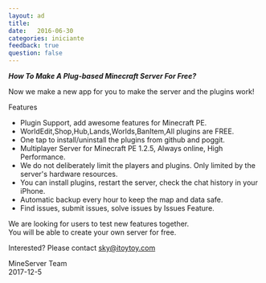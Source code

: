 ```yaml
---
layout: ad
title:  
date:   2016-06-30
categories: iniciante
feedback: true
question: false
---
```

***How To Make A Plug-based Minecraft Server For Free?***   

Now we make a new app for you to make the server and the plugins work!  

Features  
- Plugin Support, add awesome features for Minecraft PE. 
- WorldEdit,Shop,Hub,Lands,Worlds,BanItem,All plugins are FREE.
- One tap to install/uninstall the plugins from github and poggit.
- Multiplayer Server for Minecraft PE 1.2.5, Always online, High Performance.
- We do not deliberately limit the players and plugins. Only limited by the server's hardware resources.
- You can install plugins, restart the server, check the chat history in your iPhone.
- Automatic backup every hour to keep the map and data safe.
- Find issues, submit issues, solve issues by Issues Feature.

We are looking for users to test new features together.  
You will be able to create your own server for free.  

Interested? Please contact sky@itoytoy.com

MineServer Team   
2017-12-5


